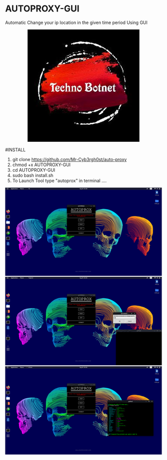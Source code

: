# AUTOPROXY-GUI
Automatic Change your ip location in the given time period Using GUI 



<center><img src="screenshot/logo.jpg"></center>


#INSTALL


1.  git clone https://github.com/Mr-Cyb3rgh0st/auto-proxy
2.  chmod +x AUTOPROXY-GUI
3.  cd AUTOPROXY-GUI
4.  sudo bash install.sh
5.  To Launch Tool type "autoprox" in terminal ....



<img src="screenshot/Screenshot from 2020-09-20 02-00-56.png">
<img src="screenshot/Screenshot from 2020-09-20 02-01-08.png">
<img src="screenshot/Screenshot from 2020-09-20 02-01-29.png">
